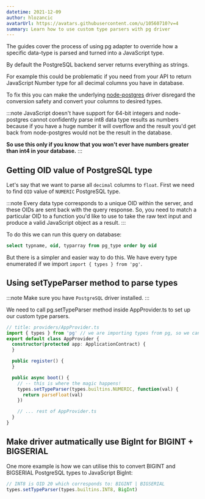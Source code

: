 ```yaml
---
datetime: 2021-12-09
author: hlozancic
avatarUrl: https://avatars.githubusercontent.com/u/10560710?v=4
summary: Learn how to use custom type parsers with pg driver
---
```


The guides cover the process of using pg adapter to override how a specific data-type is parsed and turned into a JavaScript type.

By default the PostgreSQL backend server returns everything as strings.

For example this could be problematic if you need from your API to return JavaScript Number type for all decimal columns you have in database.

To fix this you can make the underlying [node-postgres](https://node-postgres.com/api/client) driver disregard the conversion safety and convert your columns to desired types.

:::note
JavaScript doesn't have support for 64-bit integers and node-postgres cannot confidently parse int8 data type results as numbers because if you have a huge number it will overflow and the result you'd get back from node-postgres would not be the result in the database. 


**So use this only if you know that you won't ever have numbers greater than int4 in your database.**
:::

## Getting OID value of PostgreSQL type

Let's say that we want to parse all `decimal` columns to `float`. First we need to find `OID` value of `NUMERIC` PostgreSQL type.

:::note
Every data type corresponds to a unique OID within the server, and these OIDs are sent back with the query response. So, you need to match a particular OID to a function you'd like to use to take the raw text input and produce a valid JavaScript object as a result.
:::

To do this we can run this query on database:

```sql
select typname, oid, typarray from pg_type order by oid
```

But there is a simpler and easier way to do this. We have every type enumerated if we import `import { types } from 'pg'`.

## Using setTypeParser method to parse types

:::note
Make sure you have `PostgreSQL` driver installed.
:::

We need to call pg.setTypeParser method inside AppProvider.ts to set up our custom type parsers.

```ts
// title: providers/AppProvider.ts
import { types } from 'pg' // we are importing types from pg, so we can use existing enums
export default class AppProvider {
  constructor(protected app: ApplicationContract) {
  }

  public register() {
  }

  public async boot() {
    // -- this is where the magic happens!
    types.setTypeParser(types.builtins.NUMERIC, function(val) {
      return parseFloat(val)
    })

    // ... rest of AppProvider.ts
  }
}
```

## Make driver autmatically use BigInt for BIGINT + BIGSERIAL

One more example is how we can utilise this to convert BIGINT and BIGSERIAL PostgreSQL types to JavaScript BigInt:

```ts
// INT8 is OID 20 which corresponds to: BIGINT | BIGSERIAL
types.setTypeParser(types.builtins.INT8, BigInt)
```
